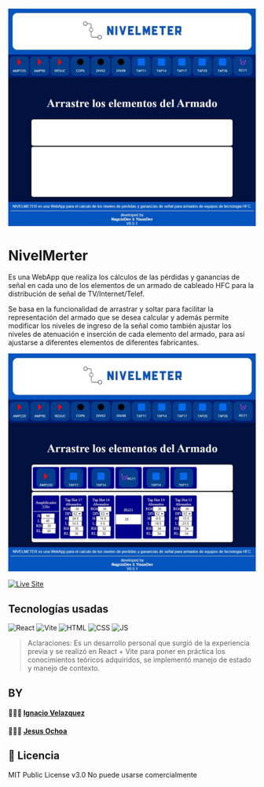 ![Imagen del proyecto](https://github.com/jignaciovelazquez/grilla-react-1/blob/master/public/assets/Front_NIVELMETER.jpg)

# NivelMerter

Es una WebApp que realiza los cálculos de las pérdidas y ganancias de señal en cada uno de los elementos de un armado de cableado HFC para la distribución de señal de TV/Internet/Telef.

Se basa en la funcionalidad de arrastrar y soltar para facilitar la representación del armado que se desea calcular y además permite modificar los niveles de ingreso de la señal como también ajustar los niveles de atenuación e inserción de cada elemento del armado, para así ajustarse a diferentes elementos de diferentes fabricantes.

![Imagen del proyecto](https://github.com/jignaciovelazquez/grilla-react-1/blob/master/public/assets/Funci_NIVELMETER.jpg)

[![Live Site](https://img.shields.io/static/v1?label=&message=Live%20Site&color=6cccb4&style=for-the-badge)](https://nivelmeter.onrender.com/)

## Tecnologías usadas
![React](https://img.shields.io/static/v1?label=&message=React&color=blue&logo=react&logoColor=white&style=for-the-badge)
![Vite](https://img.shields.io/static/v1?label=&message=Vite&color=blue&logo=Vite&logoColor=white&style=for-the-badge)
![HTML](https://img.shields.io/static/v1?label=&message=Html&color=orange&logo=html5&logoColor=white&style=for-the-badge)
![CSS](https://img.shields.io/static/v1?label=&message=css&color=blue&logo=css3&logoColor=white&style=for-the-badge)
![JS](https://img.shields.io/static/v1?label=&message=js&color=yellow&logo=javascript&logoColor=white&style=for-the-badge)

> Aclaraciones:
> Es un desarrollo personal que surgió de la experiencia previa y se realizó en React + Vite para poner en práctica los conocimientos teóricos adquiridos, se implementó manejo de estado y manejo de contexto. 

## BY

#### 👨🏻‍🏫 [Ignacio Velazquez](https://github.com/jignaciovelazquez)
 
#### 👨🏻‍🏫 [Jesus Ochoa](https://github.com/YisusW)
 

## 📄 Licencia 

MIT Public License v3.0
No puede usarse comercialmente
